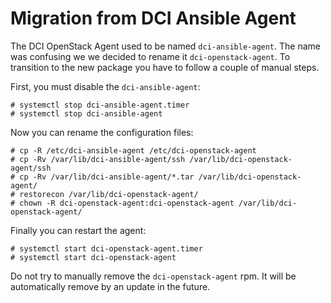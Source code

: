 # Migration from DCI Ansible Agent

The DCI OpenStack Agent used to be named `dci-ansible-agent`. The name was
confusing we we decided to rename it `dci-openstack-agent`. To transition to
the new package you have to follow a couple of manual steps.

First, you must disable the `dci-ansible-agent`:

    # systemctl stop dci-ansible-agent.timer
    # systemctl stop dci-ansible-agent

Now you can rename the configuration files:

    # cp -R /etc/dci-ansible-agent /etc/dci-openstack-agent
    # cp -Rv /var/lib/dci-ansible-agent/ssh /var/lib/dci-openstack-agent/ssh
    # cp -Rv /var/lib/dci-ansible-agent/*.tar /var/lib/dci-openstack-agent/
    # restorecon /var/lib/dci-openstack-agent/
    # chown -R dci-openstack-agent:dci-openstack-agent /var/lib/dci-openstack-agent/

Finally you can restart the agent:

    # systemctl start dci-openstack-agent.timer
    # systemctl start dci-openstack-agent

Do not try to manually remove the `dci-openstack-agent` rpm. It will be
automatically remove by an update in the future.
